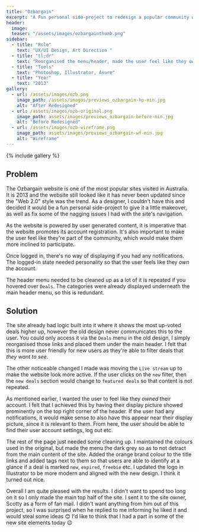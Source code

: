 ```yaml
---
title: "Ozbargain"
excerpt: "A Fun personal side-project to redesign a popular community website"
header:
  image:
  teaser: "/assets/images/ozbargainthumb.png"
sidebar:
  - title: "Role"
    text: "UX/UI Design, Art Direction "
  - title: "tl;dr"
    text: "Reorganised the menu/header, made the user feel like they owned their account and felt a part of the community. Site owner liked it and mentioned he may steal some ideas! :blush:"
  - title: "Tools"
    text: "Photoshop, Illustrator, Axure"
  - title: "Year"
    text: "2013"
gallery:
  - url: /assets/images/ozb.png
    image_path: /assets/images/previews_ozbargain-hp-min.jpg
    alt: "After Redesigned"
  - url: /assets/images/ozb-original.png
    image_path: assets/images/previews_ozbargain-before-min.jpg
    alt: "Before Redesigned"
  - url: /assets/images/ozb-wireframe.png
    image_path: assets/images/previews_ozbargain-wf-min.jpg
    alt: "Wireframe"
---
```


{% include gallery %}

## Problem
The Ozbargain website is one of the most popular sites visited in Australia. It is 2013 and the website still looked like it has never been updated since the "Web 2.0" style was the trend. As a designer, I couldn't have this and decided it would be a fun personal side-project to give it a little makeover, as well as fix some of the nagging issues I had with the site's navigation.

As the website is powered by user generated content, it is imperative that the website promotes its account registration. It's also important to make the user feel like they're part of the community, which would make them more inclined to participate.

Once logged in, there's no way of displaying if you had any notifications. The logged-in state needed personality so that the user feels like they *own* the account.

The header menu needed to be cleaned up as a lot of it is repeated if you hovered over `Deals`. The categories were already displayed underneath the main header menu, so this is redundant.

## Solution
The site already had logic built into it where it shows the most up-voted deals higher up, however the old design never communicates this to the user. You could only access it via the `Deals` menu in the old design, I simply reorganised those links and placed them under the main header. I felt that this is more user friendly for new users as they're able to filter deals that *they want to see*.

The other noticeable changed I made was moving the `Live stream` up to make the website look more active. If the user clicks on the `new` filter, then the `new deals` section would change to `featured deals` so that content is not repeated.

As mentioned earlier, I wanted the user to feel like they *owned* their account. I felt that I achieved this by having their display picture showed prominently on the top right corner of the header. If the user had any notifications, it would make sense to also have this appear near their display picture, since it is relevant to them. From here, the user should be able to find their user account settings, log out etc.

The rest of the page just needed some cleaning up. I maintained the colours used in the original, but made the menu the dark grey so as to not detract from the main content of the site.  Added the orange brand colour to the title links and added tags next to them so that users are able to identify at a glance if a deal is marked `new`, `expired`, `freebie` etc. I updated the logo in Illustrator to be more modern and aligned with the new design. I think it turned out nice.

Overall I am quite pleased with the results. I didn't want to spend too long on it so I only made the main top half of the site. I sent it to the site owner, Scotty as a form of fan mail. I didn't want anything from him out of this project, so I was surprised when he replied to me informing he liked it and would steal some ideas :blush: I'd like to think that I had a part in some of the new site elements today :wink:
